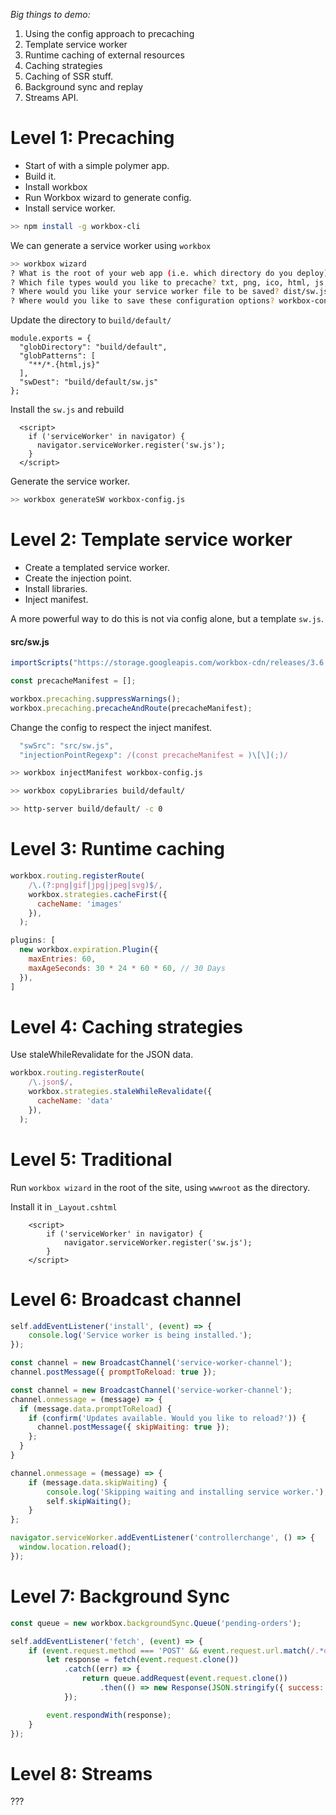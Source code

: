 

*Big things to demo:*
1. Using the config approach to precaching
2. Template service worker
3. Runtime caching of external resources 
4. Caching strategies
5. Caching of SSR stuff.
6. Background sync and replay
7. Streams API.

# Level 1: Precaching

- Start of with a simple polymer app.
- Build it.
- Install workbox
- Run Workbox wizard to generate config.
- Install service worker.

```bash
>> npm install -g workbox-cli
```

We can generate a service worker using `workbox`

```bash
>> workbox wizard
? What is the root of your web app (i.e. which directory do you deploy)? dist/
? Which file types would you like to precache? txt, png, ico, html, js, json, css
? Where would you like your service worker file to be saved? dist/sw.js
? Where would you like to save these configuration options? workbox-config.js
```

Update the directory to `build/default/`

```
module.exports = {
  "globDirectory": "build/default",
  "globPatterns": [
    "**/*.{html,js}"
  ],
  "swDest": "build/default/sw.js"
};
```

Install the `sw.js` and rebuild

```
  <script>
    if ('serviceWorker' in navigator) {
      navigator.serviceWorker.register('sw.js');
    }
  </script>
```

Generate the service worker.

```bash
>> workbox generateSW workbox-config.js
```

# Level 2: Template service worker

- Create a templated service worker.
- Create the injection point.
- Install libraries.
- Inject manifest.

A more powerful way to do this is not via config alone, but a template `sw.js`.

#### src/sw.js
```js
importScripts("https://storage.googleapis.com/workbox-cdn/releases/3.6.2/workbox-sw.js");

const precacheManifest = [];

workbox.precaching.suppressWarnings();
workbox.precaching.precacheAndRoute(precacheManifest);
```

Change the config to respect the inject manifest.

```js
  "swSrc": "src/sw.js",
  "injectionPointRegexp": /(const precacheManifest = )\[\](;)/
```

```bash
>> workbox injectManifest workbox-config.js

>> workbox copyLibraries build/default/

>> http-server build/default/ -c 0
```

# Level 3: Runtime caching

```js
workbox.routing.registerRoute(
    /\.(?:png|gif|jpg|jpeg|svg)$/,
    workbox.strategies.cacheFirst({
      cacheName: 'images'
    }),
  );
```

```js
plugins: [
  new workbox.expiration.Plugin({
    maxEntries: 60,
    maxAgeSeconds: 30 * 24 * 60 * 60, // 30 Days
  }),
]
```

# Level 4: Caching strategies

Use staleWhileRevalidate for the JSON data.

```js
workbox.routing.registerRoute(
    /\.json$/,
    workbox.strategies.staleWhileRevalidate({
      cacheName: 'data'
    }),
  );
```

# Level 5: Traditional

Run `workbox wizard` in the root of the site, using `wwwroot` as the directory.

Install it in `_Layout.cshtml`

```
	<script>
		if ('serviceWorker' in navigator) {
			navigator.serviceWorker.register('sw.js');
		}
	</script>
```

# Level 6: Broadcast channel

```js
self.addEventListener('install', (event) => {
    console.log('Service worker is being installed.');
});
```

```js
const channel = new BroadcastChannel('service-worker-channel');
channel.postMessage({ promptToReload: true });
```

```js
const channel = new BroadcastChannel('service-worker-channel');
channel.onmessage = (message) => {
  if (message.data.promptToReload) {
    if (confirm('Updates available. Would you like to reload?')) {
      channel.postMessage({ skipWaiting: true });
    };
  }
}
```

```js
channel.onmessage = (message) => {
    if (message.data.skipWaiting) {
        console.log('Skipping waiting and installing service worker.');
        self.skipWaiting();
    }
};
```

```js
navigator.serviceWorker.addEventListener('controllerchange', () => {
  window.location.reload();
});
```

# Level 7:  Background Sync

``` js
const queue = new workbox.backgroundSync.Queue('pending-orders');

self.addEventListener('fetch', (event) => {
    if (event.request.method === 'POST' && event.request.url.match(/.*orders/)) {
        let response = fetch(event.request.clone())
            .catch((err) => {
                return queue.addRequest(event.request.clone())
                    .then(() => new Response(JSON.stringify({ success: true }), { status: 200 }))
            });

        event.respondWith(response);
    }
});
```

# Level 8: Streams

???


